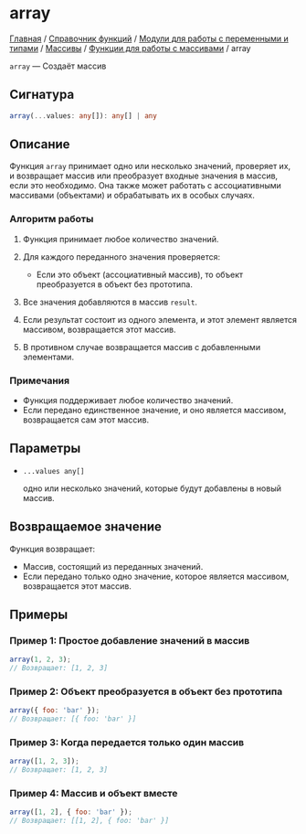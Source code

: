 # array

[Главная](../../../../../README.md) / [Справочник функций](../../../../funcref.md) /
[Модули для работы с переменными и типами](../../../vartype.md) / [Массивы](../../array.md) /
[Функции для работы с массивами](../func.md) / array

`array` &mdash; Создаёт массив

## Сигнатура

```ts
array(...values: any[]): any[] | any
```

## Описание

Функция `array` принимает одно или несколько значений, проверяет их, и возвращает массив или
преобразует входные значения в массив, если это необходимо. Она также может работать с
ассоциативными массивами (объектами) и обрабатывать их в особых случаях.

### Алгоритм работы

1.  Функция принимает любое количество значений.
2.  Для каждого переданного значения проверяется:

    -   Если это объект (ассоциативный массив), то объект преобразуется в объект без прототипа.

3.  Все значения добавляются в массив `result`.
4.  Если результат состоит из одного элемента, и этот элемент является массивом, возвращается этот
    массив.
5.  В противном случае возвращается массив с добавленными элементами.

### Примечания

-   Функция поддерживает любое количество значений.
-   Если передано единственное значение, и оно является массивом, возвращается сам этот массив.

## Параметры

-   `...values any[]`

    одно или несколько значений, которые будут добавлены в новый массив.

## Возвращаемое значение

Функция возвращает:

-   Массив, состоящий из переданных значений.
-   Если передано только одно значение, которое является массивом, возвращается этот массив.

## Примеры

### Пример 1: Простое добавление значений в массив

```js
array(1, 2, 3);
// Возвращает: [1, 2, 3]
```

### Пример 2: Объект преобразуется в объект без прототипа

```js
array({ foo: 'bar' });
// Возвращает: [{ foo: 'bar' }]
```

### Пример 3: Когда передается только один массив

```js
array([1, 2, 3]);
// Возвращает: [1, 2, 3]
```

### Пример 4: Массив и объект вместе

```js
array([1, 2], { foo: 'bar' });
// Возвращает: [[1, 2], { foo: 'bar' }]
```
